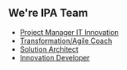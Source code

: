 ## We're IPA Team


- [Project Manager IT Innovation](https://jobs.zf.com/job/Shanghai-Project-Manager-IT-Innovation-31-201814/675734101/)
- [Transformation/Agile Coach](https://jobs.zf.com/job/Shanghai-TransformationAgile-Coach-SH-201814/687321601/)
- [Solution Architect](https://jobs.zf.com/job/Shanghai-Solution-Architect-SH-201814/693735601/?locale=en_US)
- [Innovation Developer](https://jobs.zf.com/job/Shanghai-IT-Innovation-Developer-SH-201814/693738201/)
